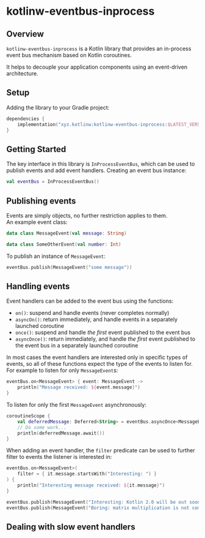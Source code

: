 # kotlinw-eventbus-inprocess

## Overview

`kotlinw-eventbus-inprocess` is a Kotlin library that provides an in-process event bus mechanism based on Kotlin coroutines.

It helps to decouple your application components using an event-driven architecture.

## Setup

Adding the library to your Gradle project:

```kotlin
dependencies {
    implementation("xyz.kotlinw:kotlinw-eventbus-inprocess:$LATEST_VERSION")
}
```

## Getting Started

The key interface in this library is `InProcessEventBus`, which can be used to publish events and add event handlers.
Creating an event bus instance:

```kotlin
val eventBus = InProcessEventBus()
```

## Publishing events

Events are simply objects, no further restriction applies to them. \
An example event class:

```kotlin
data class MessageEvent(val message: String)

data class SomeOtherEvent(val number: Int)
```

To publish an instance of `MessageEvent`:

```kotlin
eventBus.publish(MessageEvent("some message"))
```

## Handling events

Event handlers can be added to the event bus using the functions:

- `on()`: suspend and handle events (never completes normally)
- `asyncOn()`: return immediately, and handle events in a separately launched coroutine
- `once()`: suspend and handle _the first_ event published to the event bus
- `asyncOnce()`: return immediately, and handle _the first_ event published to the event bus in a separately launched coroutine 

In most cases the event handlers are interested only in specific types of events, so all of these functions expect the type of the events to listen for.\
For example to listen for only `MessageEvent`s:

```kotlin
eventBus.on<MessageEvent> { event: MessageEvent ->
    println("Message received: ${event.message}")
}
```

To listen for only the first `MessageEvent` asynchronously:

```kotlin
coroutineScope {
    val deferredMessage: Deferred<String> = eventBus.asyncOnce<MessageEvent, _>(this) { it.message }
    // Do some work...
    println(deferredMessage.await())
}
```

When adding an event handler, the `filter` predicate can be used to further filter to events the listener is interested in:

```kotlin
eventBus.on<MessageEvent>(
    filter = { it.message.startsWith("Interesting: ") }
) {
    println("Interesting message received: ${it.message}")
}

eventBus.publish(MessageEvent("Interesting: Kotlin 2.0 will be out soon!"))
eventBus.publish(MessageEvent("Boring: matrix multiplication is not commutative."))
```

## Dealing with slow event handlers
